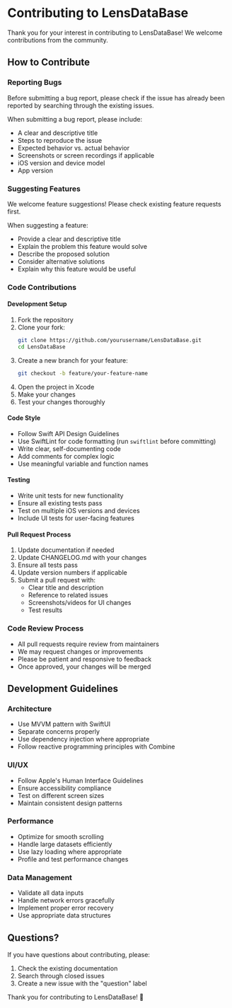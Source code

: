 # Contributing to LensDataBase

Thank you for your interest in contributing to LensDataBase! We welcome contributions from the community.

## How to Contribute

### Reporting Bugs

Before submitting a bug report, please check if the issue has already been reported by searching through the existing issues.

When submitting a bug report, please include:
- A clear and descriptive title
- Steps to reproduce the issue
- Expected behavior vs. actual behavior
- Screenshots or screen recordings if applicable
- iOS version and device model
- App version

### Suggesting Features

We welcome feature suggestions! Please check existing feature requests first.

When suggesting a feature:
- Provide a clear and descriptive title
- Explain the problem this feature would solve
- Describe the proposed solution
- Consider alternative solutions
- Explain why this feature would be useful

### Code Contributions

#### Development Setup

1. Fork the repository
2. Clone your fork:
   ```bash
   git clone https://github.com/yourusername/LensDataBase.git
   cd LensDataBase
   ```
3. Create a new branch for your feature:
   ```bash
   git checkout -b feature/your-feature-name
   ```
4. Open the project in Xcode
5. Make your changes
6. Test your changes thoroughly

#### Code Style

- Follow Swift API Design Guidelines
- Use SwiftLint for code formatting (run `swiftlint` before committing)
- Write clear, self-documenting code
- Add comments for complex logic
- Use meaningful variable and function names

#### Testing

- Write unit tests for new functionality
- Ensure all existing tests pass
- Test on multiple iOS versions and devices
- Include UI tests for user-facing features

#### Pull Request Process

1. Update documentation if needed
2. Update CHANGELOG.md with your changes
3. Ensure all tests pass
4. Update version numbers if applicable
5. Submit a pull request with:
   - Clear title and description
   - Reference to related issues
   - Screenshots/videos for UI changes
   - Test results

### Code Review Process

- All pull requests require review from maintainers
- We may request changes or improvements
- Please be patient and responsive to feedback
- Once approved, your changes will be merged

## Development Guidelines

### Architecture

- Use MVVM pattern with SwiftUI
- Separate concerns properly
- Use dependency injection where appropriate
- Follow reactive programming principles with Combine

### UI/UX

- Follow Apple's Human Interface Guidelines
- Ensure accessibility compliance
- Test on different screen sizes
- Maintain consistent design patterns

### Performance

- Optimize for smooth scrolling
- Handle large datasets efficiently
- Use lazy loading where appropriate
- Profile and test performance changes

### Data Management

- Validate all data inputs
- Handle network errors gracefully
- Implement proper error recovery
- Use appropriate data structures

## Questions?

If you have questions about contributing, please:
1. Check the existing documentation
2. Search through closed issues
3. Create a new issue with the "question" label

Thank you for contributing to LensDataBase! 🎉